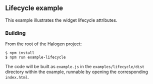 ## Lifecycle example

This example illustrates the widget lifecycle attributes.

### Building

From the root of the Halogen project:

```
$ npm install
$ npm run example-lifecycle
```

The code will be built as `example.js` in the `examples/lifecycle/dist` directory within the example, runnable by opening the corresponding `index.html`.
